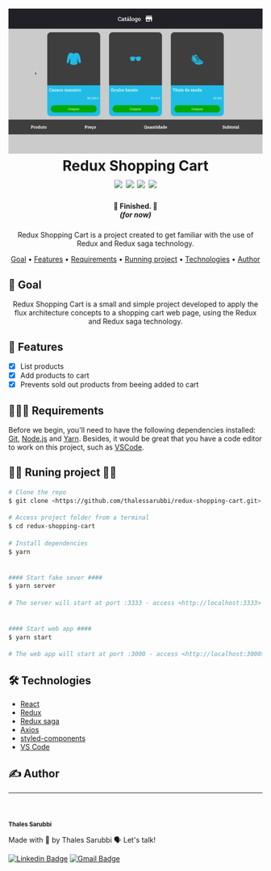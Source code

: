 <h1 align="center">
    <img alt="Redux shopping cart" src="src/assets/banner.gif" />
    <br>
    Redux Shopping Cart
    <br>
    <img src="https://img.shields.io/github/issues/thalessarubbi/redux-shopping-cart" />
    <img src="https://img.shields.io/github/forks/thalessarubbi/redux-shopping-cart" />
    <img src="https://img.shields.io/github/stars/thalessarubbi/redux-shopping-cart" />
    <img src="https://img.shields.io/github/license/thalessarubbi/redux-shopping-cart" />
</h1>

<div align="center">
    <h4 style="margin-bottom: 0;"> 🏁  Finished.  🏁</h4>
    <h5 style="margin-top: 0;">(for now)</h5>
</div>

<p align="center">Redux Shopping Cart is a project created to get familiar with the use of Redux and Redux saga technology.</p>

<p align="center">
 <a href="#-goal">Goal</a> •
 <a href="#-features">Features</a> • 
 <a href="#-requirements">Requirements</a> • 
 <a href="#%EF%B8%8F-runing-project-%EF%B8%8F">Running project</a> • 
 <a href="#-technologies">Technologies</a> • 
 <a href="#%EF%B8%8F-author">Author</a>
</p>

## 🎯 Goal

<p align="center">Redux Shopping Cart is a small and simple project developed to apply the flux architecture concepts to a shopping cart web page, using the Redux and Redux saga technology.</p>

## 🎩 Features

- [x] List products
- [x] Add products to cart
- [x] Prevents sold out products from beeing added to cart

## 👨🏻‍🔬 Requirements

Before we begin, you'll need to have the following dependencies installed:
[Git](https://git-scm.com), [Node.js](https://nodejs.org/en/) and [Yarn](https://yarnpkg.com/).
Besides, it would be great that you have a code editor to work on this project, such as [VSCode](https://code.visualstudio.com/).

## 🏃‍♀️ Runing project 🏃‍♂️

```bash
# Clone the repo
$ git clone <https://github.com/thalessarubbi/redux-shopping-cart.git>

# Access project folder from a terminal
$ cd redux-shopping-cart

# Install dependencies
$ yarn


#### Start fake sever ####
$ yarn server

# The server will start at port :3333 - access <http://localhost:3333>


#### Start web app ####
$ yarn start

# The web app will start at port :3000 - access <http://localhost:3000>
```

## 🛠 Technologies

- [React](https://pt-br.reactjs.org/)
- [Redux](https://redux.js.org/)
- [Redux saga](https://redux-saga.js.org/)
- [Axios](https://github.com/axios/axios)
- [styled-components](https://github.com/axios/axios)
- [VS Code](https://code.visualstudio.com/)

## ✍️ Author
---
<br />
<img style="border-radius: 50%;" src="https://avatars3.githubusercontent.com/u/4613797?s=460&u=0dea595bfe97ee91a926f06a3fb2040893d58456&v=4" width="100px;" alt=""/>
<br />
<sub><b>Thales Sarubbi</b></sub>


Made with 💙 by Thales Sarubbi 🗣 Let's talk!


[![Linkedin Badge](https://img.shields.io/badge/-Thales%20Sarubbi-26c3eb?style=for-the-badge&logo=Linkedin&logoColor=white&link=https://www.linkedin.com/in/thales-sarubbi/)](https://www.linkedin.com/in/thales-sarubbi/) 
[![Gmail Badge](https://img.shields.io/badge/-thalessarubbi@gmail.com-26c3eb?style=for-the-badge&logo=Gmail&logoColor=white&link=mailto:thalessarubbi@gmail.com)](mailto:thalessarubbi@gmail.com)
